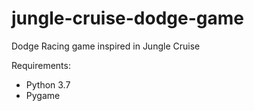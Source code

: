 # jungle-cruise-dodge-game
Dodge Racing game inspired in Jungle Cruise

Requirements:
- Python 3.7
- Pygame
